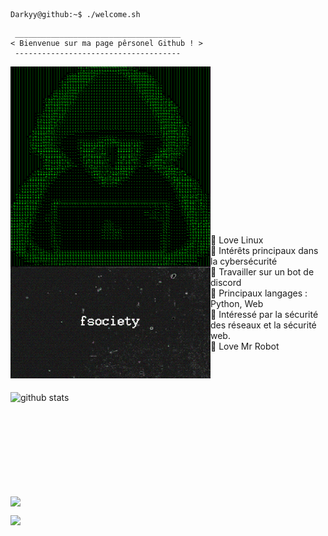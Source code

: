 ```console
Darkyy@github:~$ ./welcome.sh
```

```
 _____________________________________
< Bienvenue sur ma page pêrsonel Github ! >
 ------------------------------------- 
```
<img align="left" src="https://github.com/ImDarkyy/ImDarkyy/blob/main/pp matrix.png" alt="WhileMe" width="320" />
<br /><br /><br /><br /><br /><br /><br /><br /><br /><br /><br /><br /><br /><br /><br />


<img align="left" src="https://github.com/ImDarkyy/ImDarkyy/blob/main/fsociety.gif" alt="WhileMe" width="320" /> 


🏫 Love Linux<br />
🔎 Intérêts principaux dans la cybersécurité<br />
🔭 Travailler sur un bot de discord<br />
🌟 Principaux langages : Python, Web<br />
🚩 Intéressé par la sécurité des réseaux et la sécurité web.<br />
🤖 Love Mr Robot 
<br /><br /><br /><br />

<p>
  <img align="left" width="490" height="165" src="https://github-readme-stats.vercel.app/api/?username=ImDarkyy&show_icons=true&title_color=fffffff&icon_color=000000&text_color=000000" alt="github stats"/>
  <a href="https://github.com/ImDarkyy/">
    <img align="center" src="https://github-readme-stats.anuraghazra1.vercel.app/api/top-langs/?username=ImDarkyy" />
  </a>

<p> 
<img src="https://visitor-badge.glitch.me/badge?page_id=ImDarkyy.visitor-badge"/> 
</p>
